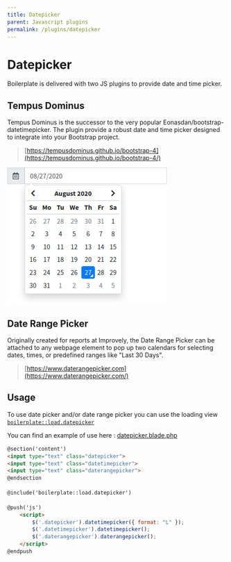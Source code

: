 ```yaml
---
title: Datepicker
parent: Javascript plugins
permalink: /plugins/datepicker
---
```


# Datepicker

Boilerplate is delivered with two JS plugins to provide date and time picker.

## Tempus Dominus

Tempus Dominus is the successor to the very popular Eonasdan/bootstrap-datetimepicker. The plugin provide a robust date and time picker designed to integrate into your Bootstrap project. 

> [https://tempusdominus.github.io/bootstrap-4](https://tempusdominus.github.io/bootstrap-4/)

![Tempus Dominus](../assets/img/tempusdominus.png)

## Date Range Picker

Originally created for reports at Improvely, the Date Range Picker can be attached to any webpage element to pop up two calendars for selecting dates, times, or predefined ranges like "Last 30 Days".

> [https://www.daterangepicker.com](https://www.daterangepicker.com/)

## Usage

To use date picker and/or date range picker you can use the loading view [`boilerplate::load.datepicker`](https://github.com/sebastienheyd/boilerplate/blob/e1dc4b29920f011271a1a7ad682c3e82643180d9/src/resources/views/load/datepicker.blade.php)

You can find an example of use here : [datepicker.blade.php](https://github.com/sebastienheyd/boilerplate/blob/e1dc4b29920f011271a1a7ad682c3e82643180d9/src/resources/views/plugins/demo/datepicker.blade.php)

```html
@section('content')
<input type="text" class="datepicker">
<input type="text" class="datetimepicker">
<input type="text" class="daterangepicker">
@endsection

@include('boilerplate::load.datepicker')

@push('js')
    <script>
        $('.datepicker').datetimepicker({ format: "L" });
        $('.datetimepicker').datetimepicker();
        $('.daterangepicker').daterangepicker();
    </script>
@endpush
```